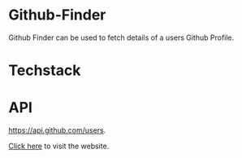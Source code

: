 # Github-Finder
Github Finder can be used to fetch details of a users Github Profile.

# Techstack
[^1]:HTML.
[^2]:Bootstrap.
[^3]:Javascript.


# API
https://api.github.com/users.



[Click here](https://harshten.github.io/Github-Finder) to visit the website.




